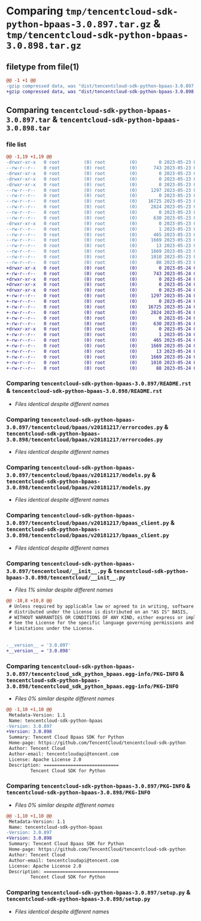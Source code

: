 # Comparing `tmp/tencentcloud-sdk-python-bpaas-3.0.897.tar.gz` & `tmp/tencentcloud-sdk-python-bpaas-3.0.898.tar.gz`

## filetype from file(1)

```diff
@@ -1 +1 @@
-gzip compressed data, was "dist/tencentcloud-sdk-python-bpaas-3.0.897.tar", last modified: Tue May 23 02:15:13 2023, max compression
+gzip compressed data, was "dist/tencentcloud-sdk-python-bpaas-3.0.898.tar", last modified: Wed May 24 01:46:42 2023, max compression
```

## Comparing `tencentcloud-sdk-python-bpaas-3.0.897.tar` & `tencentcloud-sdk-python-bpaas-3.0.898.tar`

### file list

```diff
@@ -1,19 +1,19 @@
-drwxr-xr-x   0 root         (0) root         (0)        0 2023-05-23 02:15:13.000000 tencentcloud-sdk-python-bpaas-3.0.897/
--rw-r--r--   0 root         (0) root         (0)      743 2023-05-23 02:15:13.000000 tencentcloud-sdk-python-bpaas-3.0.897/README.rst
-drwxr-xr-x   0 root         (0) root         (0)        0 2023-05-23 02:15:13.000000 tencentcloud-sdk-python-bpaas-3.0.897/tencentcloud/
-drwxr-xr-x   0 root         (0) root         (0)        0 2023-05-23 02:15:13.000000 tencentcloud-sdk-python-bpaas-3.0.897/tencentcloud/bpaas/
-drwxr-xr-x   0 root         (0) root         (0)        0 2023-05-23 02:15:13.000000 tencentcloud-sdk-python-bpaas-3.0.897/tencentcloud/bpaas/v20181217/
--rw-r--r--   0 root         (0) root         (0)     1297 2023-05-23 02:15:13.000000 tencentcloud-sdk-python-bpaas-3.0.897/tencentcloud/bpaas/v20181217/errorcodes.py
--rw-r--r--   0 root         (0) root         (0)        0 2023-05-23 02:15:13.000000 tencentcloud-sdk-python-bpaas-3.0.897/tencentcloud/bpaas/v20181217/__init__.py
--rw-r--r--   0 root         (0) root         (0)    16725 2023-05-23 02:15:13.000000 tencentcloud-sdk-python-bpaas-3.0.897/tencentcloud/bpaas/v20181217/models.py
--rw-r--r--   0 root         (0) root         (0)     2824 2023-05-23 02:15:13.000000 tencentcloud-sdk-python-bpaas-3.0.897/tencentcloud/bpaas/v20181217/bpaas_client.py
--rw-r--r--   0 root         (0) root         (0)        0 2023-05-23 02:15:13.000000 tencentcloud-sdk-python-bpaas-3.0.897/tencentcloud/bpaas/__init__.py
--rw-r--r--   0 root         (0) root         (0)      630 2023-05-23 02:15:13.000000 tencentcloud-sdk-python-bpaas-3.0.897/tencentcloud/__init__.py
-drwxr-xr-x   0 root         (0) root         (0)        0 2023-05-23 02:15:13.000000 tencentcloud-sdk-python-bpaas-3.0.897/tencentcloud_sdk_python_bpaas.egg-info/
--rw-r--r--   0 root         (0) root         (0)        1 2023-05-23 02:15:13.000000 tencentcloud-sdk-python-bpaas-3.0.897/tencentcloud_sdk_python_bpaas.egg-info/dependency_links.txt
--rw-r--r--   0 root         (0) root         (0)      465 2023-05-23 02:15:13.000000 tencentcloud-sdk-python-bpaas-3.0.897/tencentcloud_sdk_python_bpaas.egg-info/SOURCES.txt
--rw-r--r--   0 root         (0) root         (0)     1669 2023-05-23 02:15:13.000000 tencentcloud-sdk-python-bpaas-3.0.897/tencentcloud_sdk_python_bpaas.egg-info/PKG-INFO
--rw-r--r--   0 root         (0) root         (0)       13 2023-05-23 02:15:13.000000 tencentcloud-sdk-python-bpaas-3.0.897/tencentcloud_sdk_python_bpaas.egg-info/top_level.txt
--rw-r--r--   0 root         (0) root         (0)     1669 2023-05-23 02:15:13.000000 tencentcloud-sdk-python-bpaas-3.0.897/PKG-INFO
--rw-r--r--   0 root         (0) root         (0)     1010 2023-05-23 02:15:13.000000 tencentcloud-sdk-python-bpaas-3.0.897/setup.py
--rw-r--r--   0 root         (0) root         (0)       88 2023-05-23 02:15:13.000000 tencentcloud-sdk-python-bpaas-3.0.897/setup.cfg
+drwxr-xr-x   0 root         (0) root         (0)        0 2023-05-24 01:46:42.000000 tencentcloud-sdk-python-bpaas-3.0.898/
+-rw-r--r--   0 root         (0) root         (0)      743 2023-05-24 01:46:41.000000 tencentcloud-sdk-python-bpaas-3.0.898/README.rst
+drwxr-xr-x   0 root         (0) root         (0)        0 2023-05-24 01:46:42.000000 tencentcloud-sdk-python-bpaas-3.0.898/tencentcloud/
+drwxr-xr-x   0 root         (0) root         (0)        0 2023-05-24 01:46:42.000000 tencentcloud-sdk-python-bpaas-3.0.898/tencentcloud/bpaas/
+drwxr-xr-x   0 root         (0) root         (0)        0 2023-05-24 01:46:42.000000 tencentcloud-sdk-python-bpaas-3.0.898/tencentcloud/bpaas/v20181217/
+-rw-r--r--   0 root         (0) root         (0)     1297 2023-05-24 01:46:41.000000 tencentcloud-sdk-python-bpaas-3.0.898/tencentcloud/bpaas/v20181217/errorcodes.py
+-rw-r--r--   0 root         (0) root         (0)        0 2023-05-24 01:46:41.000000 tencentcloud-sdk-python-bpaas-3.0.898/tencentcloud/bpaas/v20181217/__init__.py
+-rw-r--r--   0 root         (0) root         (0)    16725 2023-05-24 01:46:41.000000 tencentcloud-sdk-python-bpaas-3.0.898/tencentcloud/bpaas/v20181217/models.py
+-rw-r--r--   0 root         (0) root         (0)     2824 2023-05-24 01:46:41.000000 tencentcloud-sdk-python-bpaas-3.0.898/tencentcloud/bpaas/v20181217/bpaas_client.py
+-rw-r--r--   0 root         (0) root         (0)        0 2023-05-24 01:46:41.000000 tencentcloud-sdk-python-bpaas-3.0.898/tencentcloud/bpaas/__init__.py
+-rw-r--r--   0 root         (0) root         (0)      630 2023-05-24 01:46:41.000000 tencentcloud-sdk-python-bpaas-3.0.898/tencentcloud/__init__.py
+drwxr-xr-x   0 root         (0) root         (0)        0 2023-05-24 01:46:42.000000 tencentcloud-sdk-python-bpaas-3.0.898/tencentcloud_sdk_python_bpaas.egg-info/
+-rw-r--r--   0 root         (0) root         (0)        1 2023-05-24 01:46:42.000000 tencentcloud-sdk-python-bpaas-3.0.898/tencentcloud_sdk_python_bpaas.egg-info/dependency_links.txt
+-rw-r--r--   0 root         (0) root         (0)      465 2023-05-24 01:46:42.000000 tencentcloud-sdk-python-bpaas-3.0.898/tencentcloud_sdk_python_bpaas.egg-info/SOURCES.txt
+-rw-r--r--   0 root         (0) root         (0)     1669 2023-05-24 01:46:42.000000 tencentcloud-sdk-python-bpaas-3.0.898/tencentcloud_sdk_python_bpaas.egg-info/PKG-INFO
+-rw-r--r--   0 root         (0) root         (0)       13 2023-05-24 01:46:42.000000 tencentcloud-sdk-python-bpaas-3.0.898/tencentcloud_sdk_python_bpaas.egg-info/top_level.txt
+-rw-r--r--   0 root         (0) root         (0)     1669 2023-05-24 01:46:42.000000 tencentcloud-sdk-python-bpaas-3.0.898/PKG-INFO
+-rw-r--r--   0 root         (0) root         (0)     1010 2023-05-24 01:46:41.000000 tencentcloud-sdk-python-bpaas-3.0.898/setup.py
+-rw-r--r--   0 root         (0) root         (0)       88 2023-05-24 01:46:42.000000 tencentcloud-sdk-python-bpaas-3.0.898/setup.cfg
```

### Comparing `tencentcloud-sdk-python-bpaas-3.0.897/README.rst` & `tencentcloud-sdk-python-bpaas-3.0.898/README.rst`

 * *Files identical despite different names*

### Comparing `tencentcloud-sdk-python-bpaas-3.0.897/tencentcloud/bpaas/v20181217/errorcodes.py` & `tencentcloud-sdk-python-bpaas-3.0.898/tencentcloud/bpaas/v20181217/errorcodes.py`

 * *Files identical despite different names*

### Comparing `tencentcloud-sdk-python-bpaas-3.0.897/tencentcloud/bpaas/v20181217/models.py` & `tencentcloud-sdk-python-bpaas-3.0.898/tencentcloud/bpaas/v20181217/models.py`

 * *Files identical despite different names*

### Comparing `tencentcloud-sdk-python-bpaas-3.0.897/tencentcloud/bpaas/v20181217/bpaas_client.py` & `tencentcloud-sdk-python-bpaas-3.0.898/tencentcloud/bpaas/v20181217/bpaas_client.py`

 * *Files identical despite different names*

### Comparing `tencentcloud-sdk-python-bpaas-3.0.897/tencentcloud/__init__.py` & `tencentcloud-sdk-python-bpaas-3.0.898/tencentcloud/__init__.py`

 * *Files 1% similar despite different names*

```diff
@@ -10,8 +10,8 @@
 # Unless required by applicable law or agreed to in writing, software
 # distributed under the License is distributed on an "AS IS" BASIS,
 # WITHOUT WARRANTIES OR CONDITIONS OF ANY KIND, either express or implied.
 # See the License for the specific language governing permissions and
 # limitations under the License.
 
 
-__version__ = '3.0.897'
+__version__ = '3.0.898'
```

### Comparing `tencentcloud-sdk-python-bpaas-3.0.897/tencentcloud_sdk_python_bpaas.egg-info/PKG-INFO` & `tencentcloud-sdk-python-bpaas-3.0.898/tencentcloud_sdk_python_bpaas.egg-info/PKG-INFO`

 * *Files 0% similar despite different names*

```diff
@@ -1,10 +1,10 @@
 Metadata-Version: 1.1
 Name: tencentcloud-sdk-python-bpaas
-Version: 3.0.897
+Version: 3.0.898
 Summary: Tencent Cloud Bpaas SDK for Python
 Home-page: https://github.com/TencentCloud/tencentcloud-sdk-python
 Author: Tencent Cloud
 Author-email: tencentcloudapi@tencent.com
 License: Apache License 2.0
 Description: ============================
         Tencent Cloud SDK for Python
```

### Comparing `tencentcloud-sdk-python-bpaas-3.0.897/PKG-INFO` & `tencentcloud-sdk-python-bpaas-3.0.898/PKG-INFO`

 * *Files 0% similar despite different names*

```diff
@@ -1,10 +1,10 @@
 Metadata-Version: 1.1
 Name: tencentcloud-sdk-python-bpaas
-Version: 3.0.897
+Version: 3.0.898
 Summary: Tencent Cloud Bpaas SDK for Python
 Home-page: https://github.com/TencentCloud/tencentcloud-sdk-python
 Author: Tencent Cloud
 Author-email: tencentcloudapi@tencent.com
 License: Apache License 2.0
 Description: ============================
         Tencent Cloud SDK for Python
```

### Comparing `tencentcloud-sdk-python-bpaas-3.0.897/setup.py` & `tencentcloud-sdk-python-bpaas-3.0.898/setup.py`

 * *Files identical despite different names*

